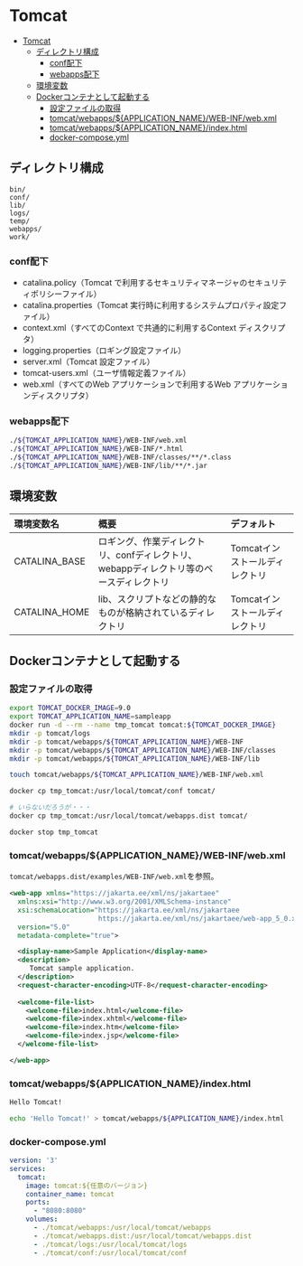 # Tomcat

- [Tomcat](#tomcat)
  - [ディレクトリ構成](#ディレクトリ構成)
    - [conf配下](#conf配下)
    - [webapps配下](#webapps配下)
  - [環境変数](#環境変数)
  - [Dockerコンテナとして起動する](#dockerコンテナとして起動する)
    - [設定ファイルの取得](#設定ファイルの取得)
    - [tomcat/webapps/${APPLICATION_NAME}/WEB-INF/web.xml](#tomcatwebappsapplication_nameweb-infwebxml)
    - [tomcat/webapps/${APPLICATION_NAME}/index.html](#tomcatwebappsapplication_nameindexhtml)
    - [docker-compose.yml](#docker-composeyml)

## ディレクトリ構成

```
bin/
conf/
lib/
logs/
temp/
webapps/
work/
```

### conf配下

- catalina.policy（Tomcat で利用するセキュリティマネージャのセキュリティポリシーファイル）
- catalina.properties（Tomcat 実行時に利用するシステムプロパティ設定ファイル）
- context.xml（すべてのContext で共通的に利用するContext ディスクリプタ）
- logging.properties（ロギング設定ファイル）
- server.xml（Tomcat 設定ファイル）
- tomcat-users.xml（ユーザ情報定義ファイル）
- web.xml（すべてのWeb アプリケーションで利用するWeb アプリケーションディスクリプタ）

### webapps配下

``` bash
./${TOMCAT_APPLICATION_NAME}/WEB-INF/web.xml
./${TOMCAT_APPLICATION_NAME}/WEB-INF/*.html
./${TOMCAT_APPLICATION_NAME}/WEB-INF/classes/**/*.class
./${TOMCAT_APPLICATION_NAME}/WEB-INF/lib/**/*.jar
```

## 環境変数

| 環境変数名 | 概要 | デフォルト |
| :--------- | :--- | :--------- |
| CATALINA_BASE | ロギング、作業ディレクトリ、confディレクトリ、webappディレクトリ等のベースディレクトリ | Tomcatインストールディレクトリ |
| CATALINA_HOME | lib、スクリプトなどの静的なものが格納されているディレクトリ | Tomcatインストールディレクトリ |

## Dockerコンテナとして起動する

### 設定ファイルの取得

``` bash
export TOMCAT_DOCKER_IMAGE=9.0
export TOMCAT_APPLICATION_NAME=sampleapp
docker run -d --rm --name tmp_tomcat tomcat:${TOMCAT_DOCKER_IMAGE}
mkdir -p tomcat/logs
mkdir -p tomcat/webapps/${TOMCAT_APPLICATION_NAME}/WEB-INF
mkdir -p tomcat/webapps/${TOMCAT_APPLICATION_NAME}/WEB-INF/classes
mkdir -p tomcat/webapps/${TOMCAT_APPLICATION_NAME}/WEB-INF/lib

touch tomcat/webapps/${TOMCAT_APPLICATION_NAME}/WEB-INF/web.xml

docker cp tmp_tomcat:/usr/local/tomcat/conf tomcat/

# いらないだろうが・・・
docker cp tmp_tomcat:/usr/local/tomcat/webapps.dist tomcat/

docker stop tmp_tomcat
```

### tomcat/webapps/${APPLICATION_NAME}/WEB-INF/web.xml

```tomcat/webapps.dist/examples/WEB-INF/web.xml```を参照。

``` xml
<web-app xmlns="https://jakarta.ee/xml/ns/jakartaee"
  xmlns:xsi="http://www.w3.org/2001/XMLSchema-instance"
  xsi:schemaLocation="https://jakarta.ee/xml/ns/jakartaee
                      https://jakarta.ee/xml/ns/jakartaee/web-app_5_0.xsd"
  version="5.0"
  metadata-complete="true">

  <display-name>Sample Application</display-name>
  <description>
     Tomcat sample application.
  </description>
  <request-character-encoding>UTF-8</request-character-encoding>
  
  <welcome-file-list>
    <welcome-file>index.html</welcome-file>
    <welcome-file>index.xhtml</welcome-file>
    <welcome-file>index.htm</welcome-file>
    <welcome-file>index.jsp</welcome-file>
  </welcome-file-list>

</web-app>
```

### tomcat/webapps/${APPLICATION_NAME}/index.html

``` html
Hello Tomcat!
```

``` bash
echo 'Hello Tomcat!' > tomcat/webapps/${APPLICATION_NAME}/index.html
```

### docker-compose.yml

``` yml
version: '3'
services:
  tomcat:
    image: tomcat:${任意のバージョン}
    container_name: tomcat
    ports: 
      - "8080:8080"
    volumes:
      - ./tomcat/webapps:/usr/local/tomcat/webapps
      - ./tomcat/webapps.dist:/usr/local/tomcat/webapps.dist
      - ./tomcat/logs:/usr/local/tomcat/logs
      - ./tomcat/conf:/usr/local/tomcat/conf
```

